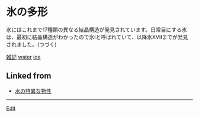 # 氷の多形

[](https://youtu.be/UFGiBKYxHlw)



氷にはこれまで17種類の異なる結晶構造が発見されています。日常目にする氷は、最初に結晶構造がわかったので氷Iと呼ばれていて、以降氷XVIIまでが発見されました。(つづく)



[雑記](雑記.md) [water](water.md) [ice](ice.md)



## Linked from

* [水の特異な物性](水の特異な物性.md)


----
[Edit](https://github.com/vitroid/vitroid.github.io/blob/master/MD/氷の多形.md)
